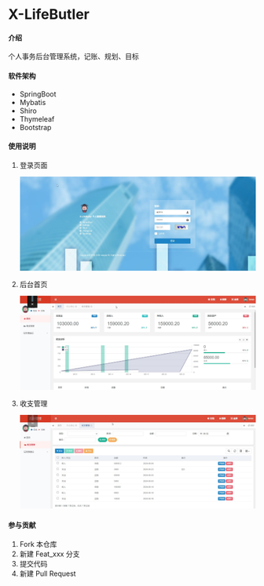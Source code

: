 # X-LifeButler

#### 介绍
个人事务后台管理系统，记账、规划、目标

#### 软件架构
-  SpringBoot
-  Mybatis
-  Shiro
-  Thymeleaf
-  Bootstrap

#### 使用说明

1. 登录页面

   ![登录页面](/doc/登录页面.jpg)

2. 后台首页

   ![后台首页](/doc/后台首页.jpg)

3. 收支管理

   ![收支管理](/doc/收支管理.jpg)

#### 参与贡献

1.  Fork 本仓库
2.  新建 Feat_xxx 分支
3.  提交代码
4.  新建 Pull Request
